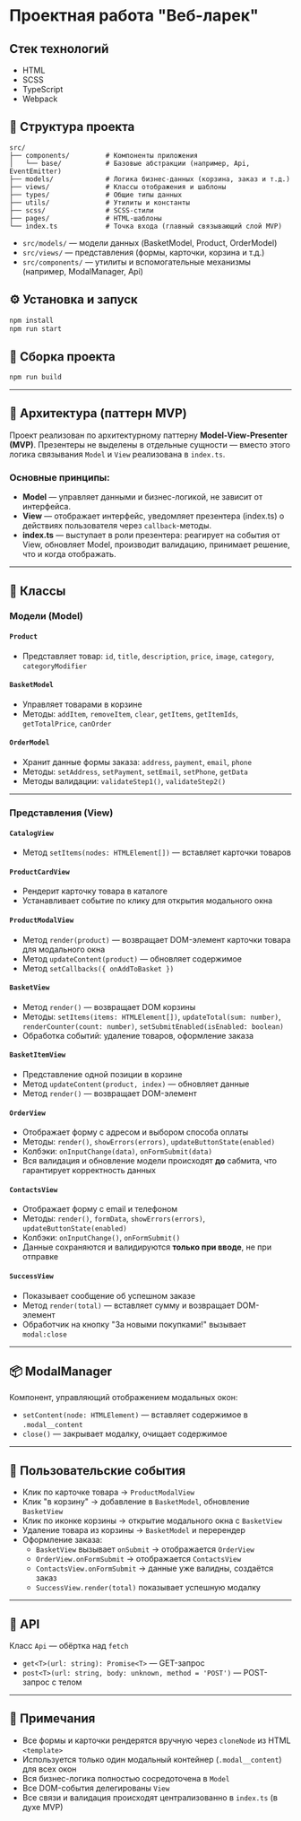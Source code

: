 # Проектная работа "Веб-ларек"

## Стек технологий
- HTML
- SCSS
- TypeScript
- Webpack

## 📁 Структура проекта

```
src/
├── components/         # Компоненты приложения
│   └── base/           # Базовые абстракции (например, Api, EventEmitter)
├── models/             # Логика бизнес-данных (корзина, заказ и т.д.)
├── views/              # Классы отображения и шаблоны
├── types/              # Общие типы данных
├── utils/              # Утилиты и константы
├── scss/               # SCSS-стили
├── pages/              # HTML-шаблоны
└── index.ts            # Точка входа (главный связывающий слой MVP)
```

- `src/models/` — модели данных (BasketModel, Product, OrderModel)
- `src/views/` — представления (формы, карточки, корзина и т.д.)
- `src/components/` — утилиты и вспомогательные механизмы (например, ModalManager, Api)

## ⚙️ Установка и запуск

```bash
npm install
npm run start
```

## 🚀 Сборка проекта

```bash
npm run build
```

---

## 🧠 Архитектура (паттерн MVP)

Проект реализован по архитектурному паттерну **Model-View-Presenter (MVP)**. Презентеры не выделены в отдельные сущности — вместо этого логика связывания `Model` и `View` реализована в `index.ts`.

### Основные принципы:
- **Model** — управляет данными и бизнес-логикой, не зависит от интерфейса.
- **View** — отображает интерфейс, уведомляет презентера (index.ts) о действиях пользователя через `callback`-методы.
- **index.ts** — выступает в роли презентера: реагирует на события от View, обновляет Model, производит валидацию, принимает решение, что и когда отображать.

---

## 🧱 Классы

### Модели (Model)

#### `Product`
- Представляет товар: `id`, `title`, `description`, `price`, `image`, `category`, `categoryModifier`

#### `BasketModel`
- Управляет товарами в корзине
- Методы: `addItem`, `removeItem`, `clear`, `getItems`, `getItemIds`, `getTotalPrice`, `canOrder`

#### `OrderModel`
- Хранит данные формы заказа: `address`, `payment`, `email`, `phone`
- Методы: `setAddress`, `setPayment`, `setEmail`, `setPhone`, `getData`
- Методы валидации: `validateStep1()`, `validateStep2()`

---

### Представления (View)

#### `CatalogView`
- Метод `setItems(nodes: HTMLElement[])` — вставляет карточки товаров

#### `ProductCardView`
- Рендерит карточку товара в каталоге
- Устанавливает событие по клику для открытия модального окна

#### `ProductModalView`
- Метод `render(product)` — возвращает DOM-элемент карточки товара для модального окна
- Метод `updateContent(product)` — обновляет содержимое
- Метод `setCallbacks({ onAddToBasket })`

#### `BasketView`
- Метод `render()` — возвращает DOM корзины
- Методы: `setItems(items: HTMLElement[])`, `updateTotal(sum: number)`, `renderCounter(count: number)`, `setSubmitEnabled(isEnabled: boolean)`
- Обработка событий: удаление товаров, оформление заказа

#### `BasketItemView`
- Представление одной позиции в корзине
- Метод `updateContent(product, index)` — обновляет данные
- Метод `render()` — возвращает DOM-элемент

#### `OrderView`
- Отображает форму с адресом и выбором способа оплаты
- Методы: `render()`, `showErrors(errors)`, `updateButtonState(enabled)`
- Колбэки: `onInputChange(data)`, `onFormSubmit(data)`
- Вся валидация и обновление модели происходят **до** сабмита, что гарантирует корректность данных

#### `ContactsView`
- Отображает форму с email и телефоном
- Методы: `render()`, `formData`, `showErrors(errors)`, `updateButtonState(enabled)`
- Колбэки: `onInputChange()`, `onFormSubmit()`
- Данные сохраняются и валидируются **только при вводе**, не при отправке

#### `SuccessView`
- Показывает сообщение об успешном заказе
- Метод `render(total)` — вставляет сумму и возвращает DOM-элемент
- Обработчик на кнопку "За новыми покупками!" вызывает `modal:close`

---

## 📦 ModalManager

Компонент, управляющий отображением модальных окон:
- `setContent(node: HTMLElement)` — вставляет содержимое в `.modal__content`
- `close()` — закрывает модалку, очищает содержимое

---

## 📢 Пользовательские события

- Клик по карточке товара → `ProductModalView`
- Клик "в корзину" → добавление в `BasketModel`, обновление `BasketView`
- Клик по иконке корзины → открытие модального окна с `BasketView`
- Удаление товара из корзины → `BasketModel` и перерендер
- Оформление заказа:
  - `BasketView` вызывает `onSubmit` → отображается `OrderView`
  - `OrderView.onFormSubmit` → отображается `ContactsView`
  - `ContactsView.onFormSubmit` → данные уже валидны, создаётся заказ
  - `SuccessView.render(total)` показывает успешную модалку

---

## 🔌 API

Класс `Api` — обёртка над `fetch`
- `get<T>(url: string): Promise<T>` — GET-запрос
- `post<T>(url: string, body: unknown, method = 'POST')` — POST-запрос с телом

---

## 📝 Примечания

- Все формы и карточки рендерятся вручную через `cloneNode` из HTML `<template>`
- Используется только один модальный контейнер (`.modal__content`) для всех окон
- Вся бизнес-логика полностью сосредоточена в `Model`
- Все DOM-события делегированы `View`
- Все связи и валидация происходят централизованно в `index.ts` (в духе MVP)
